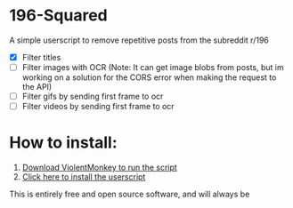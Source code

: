 # 196-Squared
A simple userscript to remove repetitive posts from the subreddit r/196

* [X] Filter titles
* [ ] Filter images with OCR (Note: It can get image blobs from posts, but im working on a solution for the CORS error when making the request to the API)
* [ ] Filter gifs by sending first frame to ocr
* [ ] Filter videos by sending first frame to ocr

# How to install:
1. [Download ViolentMonkey to run the script](https://violentmonkey.github.io/get-it/)
2. [Click here to install the userscript](https://github.com/BigweldIndustries/196-Squared/raw/main/script.user.js)

This is entirely free and open source software, and will always be
